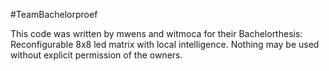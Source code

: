 #TeamBachelorproef

This code was written by mwens and witmoca for their Bachelorthesis: Reconfigurable 8x8 led matrix with local intelligence. Nothing may be used without explicit permission of the owners.

